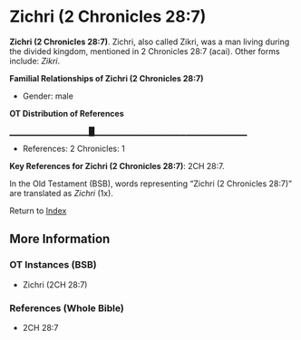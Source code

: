 # Zichri (2 Chronicles 28:7)
**Zichri (2 Chronicles 28:7)**. 
Zichri, also called Zikri, was a man living during the divided kingdom, mentioned in 2 Chronicles 28:7 (acai). 
Other forms include: 
*Zikri*. 




**Familial Relationships of Zichri (2 Chronicles 28:7)**


* Gender: male


**OT Distribution of References**

▁▁▁▁▁▁▁▁▁▁▁▁▁█▁▁▁▁▁▁▁▁▁▁▁▁▁▁▁▁▁▁▁▁▁▁▁▁▁
* References: 2 Chronicles: 1



**Key References for Zichri (2 Chronicles 28:7)**: 
2CH 28:7. 


In the Old Testament (BSB), words representing “Zichri (2 Chronicles 28:7)” are translated as 
*Zichri* (1x). 




Return to [Index](00-Index.md)

## More Information

### OT Instances (BSB)

* Zichri (2CH 28:7)



### References (Whole Bible)

* 2CH 28:7



